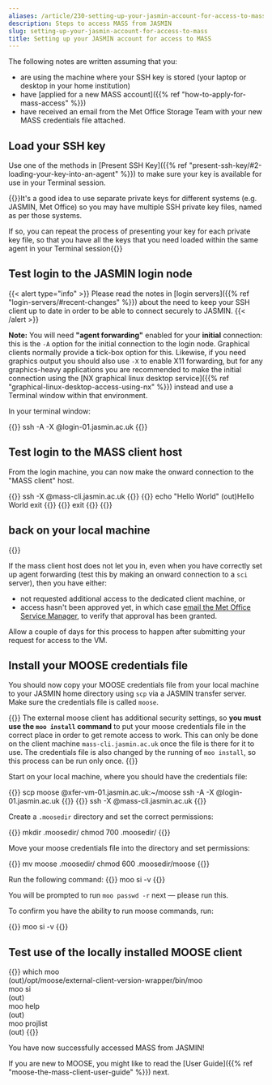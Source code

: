 ```yaml
---
aliases: /article/230-setting-up-your-jasmin-account-for-access-to-mass
description: Steps to access MASS from JASMIN
slug: setting-up-your-jasmin-account-for-access-to-mass
title: Setting up your JASMIN account for access to MASS
---
```


The following notes are written assuming that you:

- are using the machine where your SSH key is stored (your laptop or desktop in your home institution)
- have [applied for a new MASS account]({{% ref "how-to-apply-for-mass-access" %}})
- have received an email from the Met Office Storage Team with your new MASS credentials file attached.

## Load your SSH key

Use one of the methods in [Present SSH Key]({{% ref "present-ssh-key/#2-loading-your-key-into-an-agent" %}}) to make sure your key is
available for use in your Terminal session.

{{<alert type="info">}}It's a good idea to use separate private keys for different systems 
(e.g. JASMIN, Met Office) so you may have multiple SSH private key files, named as per those systems.

If so, you can repeat the process of presenting your key for each private key file, so that you have all
the keys that you need loaded within the same agent in your Terminal session{{</alert>}}

## Test login to the JASMIN login node

{{< alert type="info" >}}
Please read the notes in [login servers]({{% ref "login-servers/#recent-changes" %}}) about the need to
keep your SSH client up to date in order to be able to connect securely to JASMIN.
{{< /alert >}}

**Note:** You will need **"agent forwarding"** enabled for your **initial** connection: this is the `-A` option for the initial connection to the login node. Graphical clients normally provide a tick-box option for this. Likewise, if you need graphics output you should also use `-X` to enable X11 forwarding, but for any graphics-heavy applications you are recommended to make the initial connection using the [NX graphical linux desktop service]({{% ref "graphical-linux-desktop-access-using-nx" %}}) instead and use a Terminal window within that environment.

In your terminal window:

{{<command user="localuser" host="localhost">}}
ssh -A -X <userid>@login-01.jasmin.ac.uk
{{</command>}}

## Test login to the MASS client host

From the login machine, you can now make the onward connection to the "MASS client" host.

{{<command user="user" host="login-01">}}
ssh -X <userid>@mass-cli.jasmin.ac.uk
{{</command>}}
{{<command user="user" host="mass-cli">}}
echo "Hello World"
(out)Hello World
exit
{{</command>}}
{{<command user="user" host="login-01">}}
exit
{{</command>}}
{{<command user="localuser" host="localhost">}}
## back on your local machine
{{</command>}}

If the mass client host does not let you in, even when you have correctly set up agent
forwarding (test this by making an onward connection to a `sci` server), then you have
either:

- not requested additional access to the dedicated client machine, or
- access hasn't been approved yet, in which case [email the Met Office Service Manager](mailto:monsoon@metoffice.gov.uk), to verify that approval has been granted.

Allow a couple of days for this process to happen after submitting your request for access to the VM.

## Install your MOOSE credentials file

You should now copy your MOOSE credentials file from your local machine to your JASMIN home directory
using `scp` via a JASMIN transfer server. Make sure the credentials file is called `moose`.

{{<alert type="info" >}}
The external moose client has additional security settings, so **you
must use the `moo install` command** to put your moose credentials file in the
correct place in order to get remote access to work. This can only be done on
the client machine `mass-cli.jasmin.ac.uk` once the file is there for it to use.
The credentials file is also changed by the running of `moo install`, 
so this process can be run only once.
{{</alert >}}

Start on your local machine, where you should have the credentials file:

{{<command user="user" host="localhost">}}
scp moose <userid>@xfer-vm-01.jasmin.ac.uk:~/moose
ssh -A -X <userid>@login-01.jasmin.ac.uk
{{</command>}}
{{<command user="user" host="login-01">}}
ssh -X <userid>@mass-cli.jasmin.ac.uk
{{</command>}}

Create a `.moosedir` directory and set the correct permissions:

{{<command user="user" host="mass-cli">}}
mkdir .moosedir/
chmod 700 .moosedir/
{{</command>}}

Move your moose credentials file into the directory and set permissions:

{{<command user="user" host="mass-cli">}}
mv moose .moosedir/
chmod 600 .moosedir/moose
{{</command>}}

Run the following command:
{{<command user="user" host="mass-cli">}}
moo si -v
{{</command>}}

You will be prompted to run `moo passwd -r` next — please run this.

To confirm you have the ability to run moose commands, run:

{{<command user="user" host="mass-cli">}}
moo si -v
{{</command>}}

## Test use of the locally installed MOOSE client

{{<command user="user" host="mass-cli">}}
which moo  
(out)/opt/moose/external-client-version-wrapper/bin/moo   
moo si  
(out)<system information appears here>  
moo help  
(out)<help details appear here>      
moo projlist  
(out)<list of projects appears here>
{{</command>}}

You have now successfully accessed MASS from JASMIN!

If you are new to MOOSE, you might like to read the 
[User Guide]({{% ref "moose-the-mass-client-user-guide" %}}) next.
